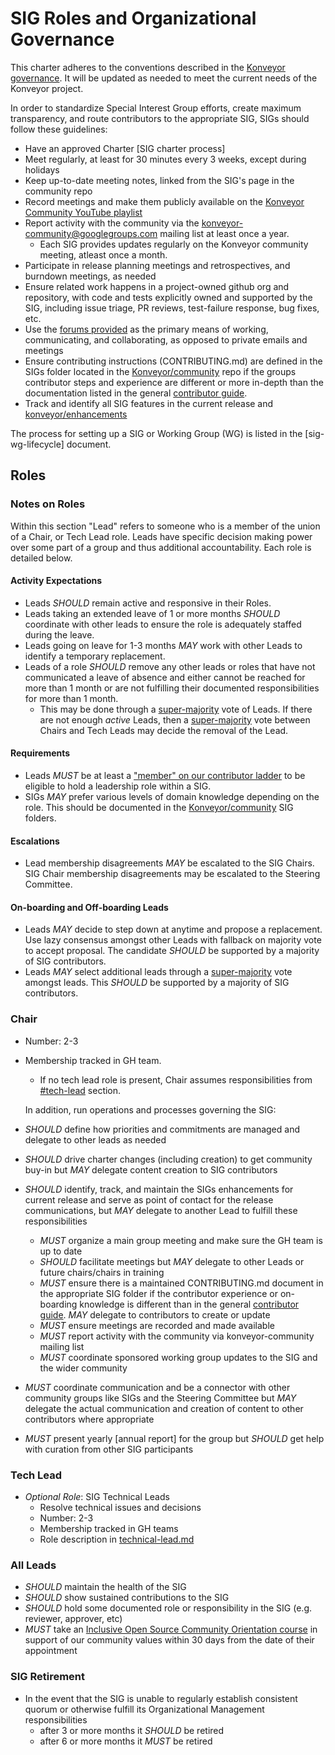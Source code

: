 # SIG Roles and Organizational Governance

This charter adheres to the conventions described in the [Konveyor governance](https://github.com/konveyor/community/blob/main/GOVERNANCE.md).
It will be updated as needed to meet the current needs of the Konveyor project.

In order to standardize Special Interest Group efforts, create maximum
transparency, and route contributors to the appropriate SIG, SIGs should follow
these guidelines:

- Have an approved Charter [SIG charter process]
- Meet regularly, at least for 30 minutes every 3 weeks, except during holidays
- Keep up-to-date meeting notes, linked from the SIG's page in the community
repo
- Record meetings and make them publicly available on the
[Konveyor Community YouTube playlist](https://www.youtube.com/channel/UCQ3pW3gSBeCy0tj1J0ub2bw/playlists)  
- Report activity with the community via the konveyor-community@googlegroups.com mailing list at
least once a year. 
  - Each SIG provides updates regularly on the Konveyor community meeting, atleast once a month.  
- Participate in release planning meetings and retrospectives, and burndown
meetings, as needed
- Ensure related work happens in a project-owned github org and repository, with
 code and tests explicitly owned and supported by the SIG, including issue
 triage, PR reviews, test-failure response, bug fixes, etc.
- Use the [forums provided](https://github.com/konveyor/community#communication) as the primary means of working, communicating, and
collaborating, as opposed to private emails and meetings  
- Ensure contributing instructions (CONTRIBUTING.md) are defined in the SIGs
folder located in the [Konveyor/community](https://github.com/konveyor/community) repo if the groups contributor steps
and experience are different or more in-depth than the documentation listed in
the general [contributor guide](https://github.com/konveyor/community/blob/main/CONTRIBUTING.md).  
- Track and identify all SIG features in the current release and [konveyor/enhancements](https://github.com/konveyor/enhancements)

The process for setting up a SIG or Working Group (WG) is listed in the
[sig-wg-lifecycle] document.

## Roles

### Notes on Roles

Within this section "Lead" refers to someone who is a member of the union
 of a Chair, or Tech Lead role. Leads have specific decision making power over some
 part of a group and thus additional accountability. Each role is detailed below.  


#### Activity Expectations  

- Leads *SHOULD* remain active and responsive in their Roles.
- Leads taking an extended leave of 1 or more months *SHOULD* coordinate with other leads to ensure the role is adequately staffed during the leave.
- Leads going on leave for 1-3 months *MAY* work with other Leads to identify a temporary replacement.
- Leads of a role *SHOULD* remove any other leads or roles that have not communicated a leave of absence and either cannot be reached for more than 1 month or are not fulfilling their documented responsibilities for more than 1 month.
  - This may be done through a [super-majority](https://en.wikipedia.org/wiki/Supermajority#Two-thirds_vote) vote of Leads. If there are not enough *active* Leads, then a [super-majority](https://en.wikipedia.org/wiki/Supermajority#Two-thirds_vote) vote between Chairs and Tech Leads may decide the removal of the Lead.

#### Requirements

- Leads *MUST* be at least a ["member" on our contributor ladder](https://github.com/konveyor/community/blob/main/contributor_ladder.md) to
be eligible to hold a leadership role within a SIG.
- SIGs *MAY* prefer various levels of domain knowledge depending on the
role. This should be documented in the [Konveyor/community](https://github.com/konveyor/community) SIG folders.

#### Escalations

- Lead membership disagreements *MAY* be escalated to the SIG Chairs. SIG Chair
membership disagreements may be escalated to the Steering Committee.

#### On-boarding and Off-boarding Leads

- Leads *MAY* decide to step down at anytime and propose a replacement.  Use
lazy consensus amongst other Leads with fallback on majority vote to accept
proposal.  The candidate *SHOULD* be supported by a majority of SIG contributors.
- Leads *MAY* select additional leads through a [super-majority](https://en.wikipedia.org/wiki/Supermajority#Two-thirds_vote) vote
amongst leads. This *SHOULD* be supported by a majority of SIG contributors.

### Chair

- Number: 2-3
- Membership tracked in GH team.  
  - If no tech lead role is present, Chair assumes responsibilities from [#tech-lead](TBD) section.
  
  In addition, run operations and processes governing the SIG:

- *SHOULD* define how priorities and commitments are managed and delegate to other leads as needed
- *SHOULD* drive charter changes (including creation) to get community buy-in but *MAY* delegate content creation to SIG contributors
- *SHOULD* identify, track, and maintain the SIGs enhancements for current
  release and serve as point of contact for the release communications, but *MAY* delegate
   to another Lead to fulfill these responsibilities
  - *MUST* organize a main group meeting and make sure the GH team is up to date
  - *SHOULD* facilitate meetings but *MAY* delegate to other Leads or future
  chairs/chairs in training
  - *MUST* ensure there is a maintained CONTRIBUTING.md document in the
  appropriate SIG folder if the contributor experience or on-boarding knowledge
  is different than in the general [contributor guide](https://github.com/konveyor/community/blob/main/CONTRIBUTING.md). *MAY* delegate to contributors to create or update
  - *MUST* ensure meetings are recorded and made available
  - *MUST* report activity with the community via konveyor-community mailing list
  - *MUST* coordinate sponsored working group updates to the SIG and the wider
  community  
- *MUST* coordinate communication and be a connector with other community
 groups like SIGs and the Steering Committee but *MAY* delegate the actual
 communication and creation of content to other contributors where
 appropriate
- *MUST* present yearly [annual report] for the group but *SHOULD* get help with
curation from other SIG participants

### Tech Lead

- *Optional Role*: SIG Technical Leads
  - Resolve technical issues and decisions
  - Number: 2-3
  - Membership tracked in GH teams
  - Role description in [technical-lead.md](TBD)

### All Leads

- *SHOULD* maintain the health of the SIG
- *SHOULD* show sustained contributions to the SIG
- *SHOULD* hold some documented role or responsibility in the SIG (e.g. reviewer, approver, etc)
- *MUST* take an [Inclusive Open Source Community Orientation course](https://training.linuxfoundation.org/training/inclusive-open-source-community-orientation-lfc102/) in support of our community values
within 30 days from the date of their appointment

### SIG Retirement

- In the event that the SIG is unable to regularly establish consistent quorum
  or otherwise fulfill its Organizational Management responsibilities
  - after 3 or more months it *SHOULD* be retired
  - after 6 or more months it *MUST* be retired
